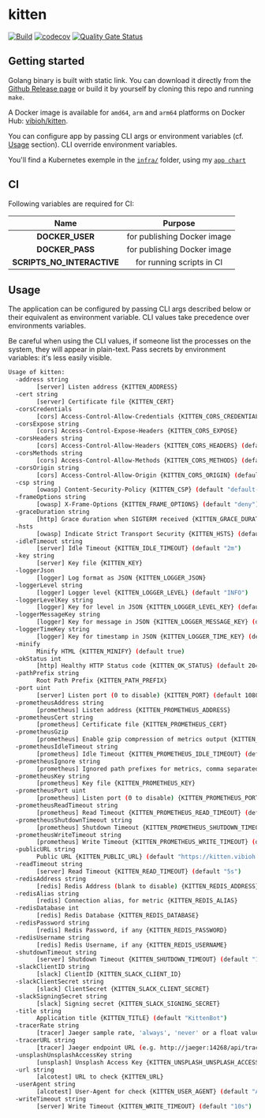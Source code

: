 # kitten

[![Build](https://github.com/ViBiOh/kitten/workflows/Build/badge.svg)](https://github.com/ViBiOh/kitten/actions)
[![codecov](https://codecov.io/gh/ViBiOh/kitten/branch/main/graph/badge.svg)](https://codecov.io/gh/ViBiOh/kitten)
[![Quality Gate Status](https://sonarcloud.io/api/project_badges/measure?project=ViBiOh_kitten&metric=alert_status)](https://sonarcloud.io/dashboard?id=ViBiOh_kitten)

## Getting started

Golang binary is built with static link. You can download it directly from the [Github Release page](https://github.com/ViBiOh/kitten/releases) or build it by yourself by cloning this repo and running `make`.

A Docker image is available for `amd64`, `arm` and `arm64` platforms on Docker Hub: [vibioh/kitten](https://hub.docker.com/r/vibioh/kitten/tags).

You can configure app by passing CLI args or environment variables (cf. [Usage](#usage) section). CLI override environment variables.

You'll find a Kubernetes exemple in the [`infra/`](infra/) folder, using my [`app chart`](https://github.com/ViBiOh/charts/tree/main/app)

## CI

Following variables are required for CI:

|            Name            |           Purpose           |
| :------------------------: | :-------------------------: |
|      **DOCKER_USER**       | for publishing Docker image |
|      **DOCKER_PASS**       | for publishing Docker image |
| **SCRIPTS_NO_INTERACTIVE** |  for running scripts in CI  |

## Usage

The application can be configured by passing CLI args described below or their equivalent as environment variable. CLI values take precedence over environments variables.

Be careful when using the CLI values, if someone list the processes on the system, they will appear in plain-text. Pass secrets by environment variables: it's less easily visible.

```bash
Usage of kitten:
  -address string
        [server] Listen address {KITTEN_ADDRESS}
  -cert string
        [server] Certificate file {KITTEN_CERT}
  -corsCredentials
        [cors] Access-Control-Allow-Credentials {KITTEN_CORS_CREDENTIALS}
  -corsExpose string
        [cors] Access-Control-Expose-Headers {KITTEN_CORS_EXPOSE}
  -corsHeaders string
        [cors] Access-Control-Allow-Headers {KITTEN_CORS_HEADERS} (default "Content-Type")
  -corsMethods string
        [cors] Access-Control-Allow-Methods {KITTEN_CORS_METHODS} (default "GET")
  -corsOrigin string
        [cors] Access-Control-Allow-Origin {KITTEN_CORS_ORIGIN} (default "*")
  -csp string
        [owasp] Content-Security-Policy {KITTEN_CSP} (default "default-src 'self'; base-uri 'self'; script-src 'self' 'httputils-nonce'; style-src 'self' 'httputils-nonce'; img-src 'self' platform.slack-edge.com")
  -frameOptions string
        [owasp] X-Frame-Options {KITTEN_FRAME_OPTIONS} (default "deny")
  -graceDuration string
        [http] Grace duration when SIGTERM received {KITTEN_GRACE_DURATION} (default "30s")
  -hsts
        [owasp] Indicate Strict Transport Security {KITTEN_HSTS} (default true)
  -idleTimeout string
        [server] Idle Timeout {KITTEN_IDLE_TIMEOUT} (default "2m")
  -key string
        [server] Key file {KITTEN_KEY}
  -loggerJson
        [logger] Log format as JSON {KITTEN_LOGGER_JSON}
  -loggerLevel string
        [logger] Logger level {KITTEN_LOGGER_LEVEL} (default "INFO")
  -loggerLevelKey string
        [logger] Key for level in JSON {KITTEN_LOGGER_LEVEL_KEY} (default "level")
  -loggerMessageKey string
        [logger] Key for message in JSON {KITTEN_LOGGER_MESSAGE_KEY} (default "message")
  -loggerTimeKey string
        [logger] Key for timestamp in JSON {KITTEN_LOGGER_TIME_KEY} (default "time")
  -minify
        Minify HTML {KITTEN_MINIFY} (default true)
  -okStatus int
        [http] Healthy HTTP Status code {KITTEN_OK_STATUS} (default 204)
  -pathPrefix string
        Root Path Prefix {KITTEN_PATH_PREFIX}
  -port uint
        [server] Listen port (0 to disable) {KITTEN_PORT} (default 1080)
  -prometheusAddress string
        [prometheus] Listen address {KITTEN_PROMETHEUS_ADDRESS}
  -prometheusCert string
        [prometheus] Certificate file {KITTEN_PROMETHEUS_CERT}
  -prometheusGzip
        [prometheus] Enable gzip compression of metrics output {KITTEN_PROMETHEUS_GZIP}
  -prometheusIdleTimeout string
        [prometheus] Idle Timeout {KITTEN_PROMETHEUS_IDLE_TIMEOUT} (default "10s")
  -prometheusIgnore string
        [prometheus] Ignored path prefixes for metrics, comma separated {KITTEN_PROMETHEUS_IGNORE}
  -prometheusKey string
        [prometheus] Key file {KITTEN_PROMETHEUS_KEY}
  -prometheusPort uint
        [prometheus] Listen port (0 to disable) {KITTEN_PROMETHEUS_PORT} (default 9090)
  -prometheusReadTimeout string
        [prometheus] Read Timeout {KITTEN_PROMETHEUS_READ_TIMEOUT} (default "5s")
  -prometheusShutdownTimeout string
        [prometheus] Shutdown Timeout {KITTEN_PROMETHEUS_SHUTDOWN_TIMEOUT} (default "5s")
  -prometheusWriteTimeout string
        [prometheus] Write Timeout {KITTEN_PROMETHEUS_WRITE_TIMEOUT} (default "10s")
  -publicURL string
        Public URL {KITTEN_PUBLIC_URL} (default "https://kitten.vibioh.fr")
  -readTimeout string
        [server] Read Timeout {KITTEN_READ_TIMEOUT} (default "5s")
  -redisAddress string
        [redis] Redis Address (blank to disable) {KITTEN_REDIS_ADDRESS} (default "localhost:6379")
  -redisAlias string
        [redis] Connection alias, for metric {KITTEN_REDIS_ALIAS}
  -redisDatabase int
        [redis] Redis Database {KITTEN_REDIS_DATABASE}
  -redisPassword string
        [redis] Redis Password, if any {KITTEN_REDIS_PASSWORD}
  -redisUsername string
        [redis] Redis Username, if any {KITTEN_REDIS_USERNAME}
  -shutdownTimeout string
        [server] Shutdown Timeout {KITTEN_SHUTDOWN_TIMEOUT} (default "10s")
  -slackClientID string
        [slack] ClientID {KITTEN_SLACK_CLIENT_ID}
  -slackClientSecret string
        [slack] ClientSecret {KITTEN_SLACK_CLIENT_SECRET}
  -slackSigningSecret string
        [slack] Signing secret {KITTEN_SLACK_SIGNING_SECRET}
  -title string
        Application title {KITTEN_TITLE} (default "KittenBot")
  -tracerRate string
        [tracer] Jaeger sample rate, 'always', 'never' or a float value {KITTEN_TRACER_RATE} (default "always")
  -tracerURL string
        [tracer] Jaeger endpoint URL (e.g. http://jaeger:14268/api/traces) {KITTEN_TRACER_URL}
  -unsplashUnsplashAccessKey string
        [unsplash] Unsplash Access Key {KITTEN_UNSPLASH_UNSPLASH_ACCESS_KEY}
  -url string
        [alcotest] URL to check {KITTEN_URL}
  -userAgent string
        [alcotest] User-Agent for check {KITTEN_USER_AGENT} (default "Alcotest")
  -writeTimeout string
        [server] Write Timeout {KITTEN_WRITE_TIMEOUT} (default "10s")
```
